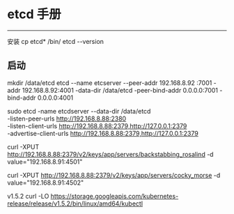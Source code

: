 # etcd 手册
---
安装
cp etcd* /bin/
etcd --version

## 启动

mkdir /data/etcd
etcd --name etcserver --peer-addr 192.168.8.92
:7001 -addr 192.168.8.92:4001 -data-dir /data/etcd -peer-bind-addr 0.0.0.0:7001 -bind-addr 0.0.0.0:4001

sudo etcd -name etcdserver  --data-dir /data/etcd \
-listen-peer-urls http://192.168.8.88:2380 \
-listen-client-urls http://192.168.8.88:2379,http://127.0.0.1:2379 \
-advertise-client-urls http://192.168.8.88:2379,http://127.0.0.1:2379


curl -XPUT http://192.168.8.88:2379/v2/keys/app/servers/backstabbing_rosalind -d value="192.168.8.91:4501"

curl -XPUT http://192.168.8.88:2379/v2/keys/app/servers/cocky_morse -d value="192.168.8.91:4502"


v1.5.2
curl -LO https://storage.googleapis.com/kubernetes-release/release/v1.5.2/bin/linux/amd64/kubectl
